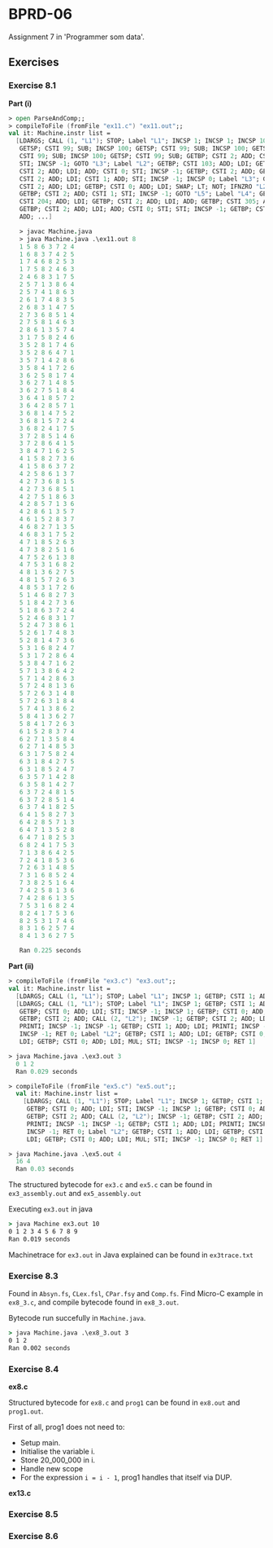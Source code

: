 # BPRD-06

Assignment 7 in 'Programmer som data'.

## Exercises

### Exercise 8.1

**Part (i)**

```fsharp
> open ParseAndComp;;
> compileToFile (fromFile "ex11.c") "ex11.out";;
val it: Machine.instr list =
  [LDARGS; CALL (1, "L1"); STOP; Label "L1"; INCSP 1; INCSP 1; INCSP 100;
   GETSP; CSTI 99; SUB; INCSP 100; GETSP; CSTI 99; SUB; INCSP 100; GETSP;
   CSTI 99; SUB; INCSP 100; GETSP; CSTI 99; SUB; GETBP; CSTI 2; ADD; CSTI 1;
   STI; INCSP -1; GOTO "L3"; Label "L2"; GETBP; CSTI 103; ADD; LDI; GETBP;
   CSTI 2; ADD; LDI; ADD; CSTI 0; STI; INCSP -1; GETBP; CSTI 2; ADD; GETBP;
   CSTI 2; ADD; LDI; CSTI 1; ADD; STI; INCSP -1; INCSP 0; Label "L3"; GETBP;
   CSTI 2; ADD; LDI; GETBP; CSTI 0; ADD; LDI; SWAP; LT; NOT; IFNZRO "L2";
   GETBP; CSTI 2; ADD; CSTI 1; STI; INCSP -1; GOTO "L5"; Label "L4"; GETBP;
   CSTI 204; ADD; LDI; GETBP; CSTI 2; ADD; LDI; ADD; GETBP; CSTI 305; ADD; LDI;
   GETBP; CSTI 2; ADD; LDI; ADD; CSTI 0; STI; STI; INCSP -1; GETBP; CSTI 2;
   ADD; ...]

   > javac Machine.java
   > java Machine.java .\ex11.out 8
   1 5 8 6 3 7 2 4 
   1 6 8 3 7 4 2 5
   1 7 4 6 8 2 5 3
   1 7 5 8 2 4 6 3 
   2 4 6 8 3 1 7 5
   2 5 7 1 3 8 6 4
   2 5 7 4 1 8 6 3
   2 6 1 7 4 8 3 5
   2 6 8 3 1 4 7 5 
   2 7 3 6 8 5 1 4
   2 7 5 8 1 4 6 3
   2 8 6 1 3 5 7 4
   3 1 7 5 8 2 4 6
   3 5 2 8 1 7 4 6 
   3 5 2 8 6 4 7 1
   3 5 7 1 4 2 8 6
   3 5 8 4 1 7 2 6
   3 6 2 5 8 1 7 4
   3 6 2 7 1 4 8 5
   3 6 2 7 5 1 8 4 
   3 6 4 1 8 5 7 2
   3 6 4 2 8 5 7 1
   3 6 8 1 4 7 5 2
   3 6 8 1 5 7 2 4
   3 6 8 2 4 1 7 5
   3 7 2 8 5 1 4 6 
   3 7 2 8 6 4 1 5
   3 8 4 7 1 6 2 5
   4 1 5 8 2 7 3 6 
   4 1 5 8 6 3 7 2
   4 2 5 8 6 1 3 7
   4 2 7 3 6 8 1 5
   4 2 7 3 6 8 5 1 
   4 2 7 5 1 8 6 3
   4 2 8 5 7 1 3 6
   4 2 8 6 1 3 5 7
   4 6 1 5 2 8 3 7
   4 6 8 2 7 1 3 5 
   4 6 8 3 1 7 5 2
   4 7 1 8 5 2 6 3
   4 7 3 8 2 5 1 6
   4 7 5 2 6 1 3 8
   4 7 5 3 1 6 8 2
   4 8 1 3 6 2 7 5
   4 8 1 5 7 2 6 3
   4 8 5 3 1 7 2 6 
   5 1 4 6 8 2 7 3
   5 1 8 4 2 7 3 6
   5 1 8 6 3 7 2 4
   5 2 4 6 8 3 1 7
   5 2 4 7 3 8 6 1
   5 2 6 1 7 4 8 3
   5 2 8 1 4 7 3 6
   5 3 1 6 8 2 4 7
   5 3 1 7 2 8 6 4
   5 3 8 4 7 1 6 2
   5 7 1 3 8 6 4 2 
   5 7 1 4 2 8 6 3
   5 7 2 4 8 1 3 6
   5 7 2 6 3 1 4 8
   5 7 2 6 3 1 8 4
   5 7 4 1 3 8 6 2
   5 8 4 1 3 6 2 7 
   5 8 4 1 7 2 6 3
   6 1 5 2 8 3 7 4
   6 2 7 1 3 5 8 4
   6 2 7 1 4 8 5 3
   6 3 1 7 5 8 2 4
   6 3 1 8 4 2 7 5
   6 3 1 8 5 2 4 7
   6 3 5 7 1 4 2 8
   6 3 5 8 1 4 2 7
   6 3 7 2 4 8 1 5
   6 3 7 2 8 5 1 4
   6 3 7 4 1 8 2 5 
   6 4 1 5 8 2 7 3
   6 4 2 8 5 7 1 3
   6 4 7 1 3 5 2 8
   6 4 7 1 8 2 5 3
   6 8 2 4 1 7 5 3
   7 1 3 8 6 4 2 5
   7 2 4 1 8 5 3 6
   7 2 6 3 1 4 8 5
   7 3 1 6 8 5 2 4 
   7 3 8 2 5 1 6 4
   7 4 2 5 8 1 3 6
   7 4 2 8 6 1 3 5
   7 5 3 1 6 8 2 4
   8 2 4 1 7 5 3 6
   8 2 5 3 1 7 4 6
   8 3 1 6 2 5 7 4 
   8 4 1 3 6 2 7 5  

   Ran 0.225 seconds
```

**Part (ii)**

```fsharp
> compileToFile (fromFile "ex3.c") "ex3.out";;
val it: Machine.instr list =
  [LDARGS; CALL (1, "L1"); STOP; Label "L1"; INCSP 1; GETBP; CSTI 1; ADD;
  [LDARGS; CALL (1, "L1"); STOP; Label "L1"; INCSP 1; GETBP; CSTI 1; ADD;
   GETBP; CSTI 0; ADD; LDI; STI; INCSP -1; INCSP 1; GETBP; CSTI 0; ADD; LDI;
   GETBP; CSTI 2; ADD; CALL (2, "L2"); INCSP -1; GETBP; CSTI 2; ADD; LDI;
   PRINTI; INCSP -1; INCSP -1; GETBP; CSTI 1; ADD; LDI; PRINTI; INCSP -1;
   INCSP -1; RET 0; Label "L2"; GETBP; CSTI 1; ADD; LDI; GETBP; CSTI 0; ADD;
   LDI; GETBP; CSTI 0; ADD; LDI; MUL; STI; INCSP -1; INCSP 0; RET 1]

> java Machine.java .\ex3.out 3     
  0 1 2
  Ran 0.029 seconds
```

```fsharp
> compileToFile (fromFile "ex5.c") "ex5.out";;
  val it: Machine.instr list =
    [LDARGS; CALL (1, "L1"); STOP; Label "L1"; INCSP 1; GETBP; CSTI 1; ADD;
     GETBP; CSTI 0; ADD; LDI; STI; INCSP -1; INCSP 1; GETBP; CSTI 0; ADD; LDI;
     GETBP; CSTI 2; ADD; CALL (2, "L2"); INCSP -1; GETBP; CSTI 2; ADD; LDI;
     PRINTI; INCSP -1; INCSP -1; GETBP; CSTI 1; ADD; LDI; PRINTI; INCSP -1;
     INCSP -1; RET 0; Label "L2"; GETBP; CSTI 1; ADD; LDI; GETBP; CSTI 0; ADD;
     LDI; GETBP; CSTI 0; ADD; LDI; MUL; STI; INCSP -1; INCSP 0; RET 1]

> java Machine.java .\ex5.out 4
  16 4 
  Ran 0.03 seconds     
```

The structured bytecode for `ex3.c` and `ex5.c` can be found in `ex3_assembly.out` and `ex5_assembly.out`

Executing `ex3.out` in java

```cmd
> java Machine ex3.out 10
0 1 2 3 4 5 6 7 8 9 
Ran 0.019 seconds
```

Machinetrace for `ex3.out` in Java explained can be found in `ex3trace.txt`

### Exercise 8.3

Found in `Absyn.fs`, `CLex.fsl`, `CPar.fsy` and `Comp.fs`. Find Micro-C example in `ex8_3.c`, and compile bytecode found in `ex8_3.out`.

Bytecode run succefully in `Machine.java`.

```cmd
> java Machine.java .\ex8_3.out 3
0 1 2 
Ran 0.002 seconds
```

### Exercise 8.4

**ex8.c**

Structured bytecode for `ex8.c` and `prog1` can be found in `ex8.out` and `prog1.out`.

First of all, prog1 does not need to:

- Setup main.
- Initialise the variable i.
- Store 20_000_000 in i.
- Handle new scope
- For the expression `i = i - 1`, prog1 handles that itself via DUP.

**ex13.c**



### Exercise 8.5

### Exercise 8.6
